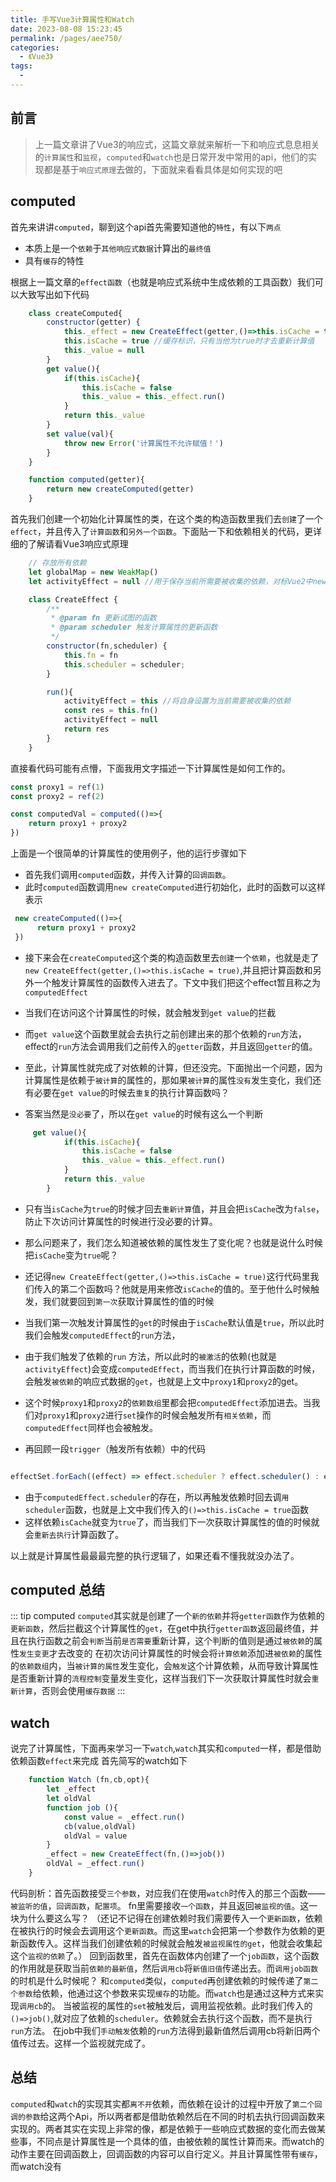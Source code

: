 ```yaml
---
title: 手写Vue3计算属性和Watch
date: 2023-08-08 15:23:45
permalink: /pages/aee750/
categories:
  - 《Vue3》
tags:
  - 
---
```

## 前言
>上一篇文章讲了Vue3的响应式，这篇文章就来解析一下和响应式息息相关的``计算属性``和``监视``，``computed``和``watch``也是日常开发中常用的api，他们的实现都是基于``响应式原理``去做的，下面就来看看具体是如何实现的吧

## computed

首先来讲讲``computed``，聊到这个api首先需要知道他的``特性``，有以下``两点``

- 本质上是一个``依赖``于``其他响应式数据``计算出的``最终值``
- 具有``缓存``的特性

根据上一篇文章的``effect函数``（也就是响应式系统中生成依赖的工具函数）我们可以大致写出如下代码
```js
    class createComputed{
        constructor(getter) {
            this._effect = new CreateEffect(getter,()=>this.isCache = true) // 创建一个依赖
            this.isCache = true //缓存标识，只有当他为true时才去重新计算值
            this._value = null
        }
        get value(){
            if(this.isCache){
                this.isCache = false
                this._value = this._effect.run()
            }
            return this._value
        }
        set value(val){
            throw new Error('计算属性不允许赋值！')
        }
    }

    function computed(getter){
        return new createComputed(getter)
    }
```
首先我们创建一个初始化计算属性的类，在这个类的构造函数里我们去``创建``了一个``effect``，并且传入了``计算函数``和``另外一个函数``。下面贴一下和依赖相关的代码，更详细的了解请看Vue3响应式原理
```js
    // 存放所有依赖
    let globalMap = new WeakMap()
    let activityEffect = null //用于保存当前所需要被收集的依赖，对标Vue2中new Watcher时将自身保存在Dep的target属性上一样

    class CreateEffect {
        /**
         * @param fn 更新试图的函数
         * @param scheduler 触发计算属性的更新函数
         */
        constructor(fn,scheduler) {
            this.fn = fn
            this.scheduler = scheduler;
        }

        run(){
            activityEffect = this //将自身设置为当前需要被收集的依赖
            const res = this.fn()
            activityEffect = null
            return res
        }
    }
```
直接看代码可能有点懵，下面我用文字描述一下计算属性是如何工作的。
```js
const proxy1 = ref(1)
const proxy2 = ref(2)

const computedVal = computed(()=>{
    return proxy1 + proxy2
})
```
上面是一个很简单的计算属性的使用例子，他的运行步骤如下

- 首先我们调用``computed``函数，并传入计算的``回调函数``。
- 此时``computed``函数调用``new createComputed``进行初始化，此时的函数可以这样表示
```js
 new createComputed(()=>{
      return proxy1 + proxy2
 })
 ```
- 接下来会在``createComputed``这个类的构造函数里去``创建``一个``依赖``，也就是走了``new CreateEffect(getter,()=>this.isCache = true)``,并且把计算函数和另外一个触发计算属性的函数传入进去了。下文中我们把这个effect暂且称之为``computedEffect``

- 当我们在访问这个计算属性的时候，就会触发到```get value```的拦截

- 而``get value``这个函数里就会去执行之前创建出来的那个依赖的``run``方法，effect的``run``方法会调用我们之前传入的``getter``函数，并且返回``getter``的值。

- 至此，计算属性就完成了对依赖的计算，但还没完。下面抛出一个问题，因为计算属性是依赖于``被计算``的属性的，那如果``被计算``的属性``没有``发生变化，我们还有必要在``get value``的时候去``重复``的执行计算函数吗？

- 答案当然是``没必要``了，所以在``get value``的时候有这么一个判断
```js
     get value(){
            if(this.isCache){
                this.isCache = false
                this._value = this._effect.run()
            }
            return this._value
        }
```
- 只有当``isCache``为``true``的时候才回去``重新计算``值，并且会把``isCache``改为``false``，防止下次访问计算属性的时候进行没必要的计算。

- 那么问题来了，我们怎么知道被依赖的属性发生了变化呢？也就是说什么时候把``isCache``变为``true``呢？

- 还记得```new CreateEffect(getter,()=>this.isCache = true)```这行代码里我们传入的第二个函数吗？他就是用来修改``isCache``的值的。至于他什么时候触发，我们就要回到``第一次``获取计算属性的值的时候

- 当我们第一次触发计算属性的``get``的时候由于``isCache``默认值是``true``，所以此时我们会触发``computedEffect``的``run``方法，

- 由于我们触发了依赖的``run`` 方法，所以此时的``被激活``的依赖(也就是``activityEffect``)会变成``computedEffect``，而当我们在执行计算函数的时候，会触发``被依赖``的响应式数据的``get``，也就是上文中``proxy1``和``proxy2``的get。

- 这个时候``proxy1``和``proxy2``的``依赖数组``里都会把``computedEffect``添加进去。当我们对``proxy1``和``proxy2``进行``set``操作的时候会触发所有``相关依赖``，而``computedEffect``同样也会被触发。

- 再回顾一段``trigger``（触发所有依赖）中的代码
``` js

effectSet.forEach((effect) => effect.scheduler ? effect.scheduler() : effect.run())

``` 
- 由于``computedEffect.scheduler``的存在，所以再触发依赖时回去调``用scheduler``函数，也就是上文中我们传入的``()=>this.isCache = true``函数
- 这样依赖``isCache``就变为``true``了，而当我们下一次获取计算属性的值的时候就会``重新去执行``计算函数了。

以上就是计算属性最最最完整的执行逻辑了，如果还看不懂我就没办法了。

## computed 总结
::: tip computed
``computed``其实就是创建了一个``新的依赖``并将``getter函数``作为依赖的``更新函数``，然后拦截这个计算属性的``get``，在get中执行``getter函数``返回最终值，并且在执行函数之前会``判断``当前``是否需要``重新计算，这个判断的值则是通过``被依赖``的属性``发生变更``才去改变的
在初次访问计算属性的时候会将``计算依赖``添加进``被依赖``的属性的``依赖数组``内，当``被计算的属性``发生变化，会``触发``这个计算依赖，从而导致计算属性是否重新计算的``流程控制``变量发生变化，这样当我们下一次获取计算属性时就会``重新计算``，否则会使用``缓存数据``
:::

## watch
说完了计算属性，下面再来学习一下``watch``,``watch``其实和``computed``一样，都是借助依赖函数``effect``来完成
首先简写的watch如下
```js
    function Watch (fn,cb,opt){
        let _effect
        let oldVal
        function job (){
            const value = _effect.run()
            cb(value,oldVal)
            oldVal = value
        }
        _effect = new CreateEffect(fn,()=>job())
        oldVal = _effect.run()
    }
```
代码剖析：首先函数接受``三个参数``，对应我们在使用``watch``时传入的那三个函数——``被监听的值``，``回调函数``，``配置项``。
fn里需要接收``一个函数``，并且返回``被监视的值``。这一块为什么要这么写？
（还记不记得在创建依赖时我们需要传入一个``更新函数``，依赖在被执行的时候会去调用这个``更新函数``。而这里``watch``会把第一个参数作为依赖的更新函数传入。这样当我们创建依赖的时候就会触发``被监视属性的get``，他就会收集起这个``监视的依赖``了。）
回到函数里，首先在函数体内创建了一个``job函数``，这个函数的作用就是获取当前``依赖的最新值``，然后``调用cb``将``新值旧值``传递出去。而``调用job函数``的时机是什么时候呢？
和``computed``类似，``computed``再创建依赖的时候传递了``第二个参数``给依赖，他通过这个参数来实现``缓存``的功能。而``watch``也是通过这种方式来实现``调用cb``的。
当被监视的属性的``set``被触发后，调用监视依赖。此时我们传入的```()=>job()```,就对应了依赖的``scheduler``。依赖就会去执行这个函数，而不是执行``run``方法。
在job中我们``手动触发``依赖的``run``方法得到最新值然后调用cb将新旧两个值传过去。这样一个监视就完成了。

## 总结
``computed``和``watch``的实现其实都``离不开``依赖，而依赖在设计的过程中开放了``第二个回调的参数``给这两个Api，所以两者都是借助依赖然后在不同的时机去执行回调函数来实现的。两者其实在实现上非常的像，都是依赖于一些响应式数据的变化而去做某些事，不同点是计算属性是一个具体的值，由被依赖的属性计算而来。而watch的动作主要在回调函数上，回调函数的内容可以自行定义。并且计算属性带有``缓存``，而watch没有

